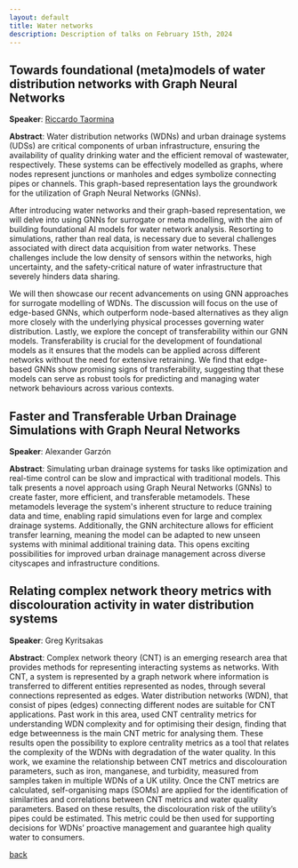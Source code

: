```yaml
---
layout: default
title: Water networks 
description: Description of talks on February 15th, 2024
---
```


## Towards foundational (meta)models of water distribution networks with Graph Neural Networks

**Speaker**: [Riccardo Taormina](https://www.tudelft.nl/citg/over-faculteit/afdelingen/watermanagement/medewerker/staff-sanitary-engineering/dr-riccardo-taormina)

**Abstract**: Water distribution networks (WDNs) and urban drainage systems (UDSs) are critical components of urban infrastructure, ensuring the availability of quality drinking water and the efficient removal of wastewater, respectively. These systems can be effectively modelled as graphs, where nodes represent junctions or manholes and edges symbolize connecting pipes or channels. This graph-based representation lays the groundwork for the utilization of Graph Neural Networks (GNNs).

After introducing water networks and their graph-based representation, we will delve into using GNNs for surrogate or meta modelling, with the aim of building foundational AI models for water network analysis. Resorting to simulations, rather than real data, is necessary due to several challenges associated with direct data acquisition from water networks. These challenges include the low density of sensors within the networks, high uncertainty, and the safety-critical nature of water infrastructure that severely hinders data sharing.

We will then showcase our recent advancements on using GNN approaches for surrogate modelling of WDNs. The discussion will focus on the use of edge-based GNNs, which outperform node-based alternatives as they align more closely with the underlying physical processes governing water distribution. Lastly, we explore the concept of transferability within our GNN models. Transferability is crucial for the development of foundational models as it ensures that the models can be applied across different networks without the need for extensive retraining. We find that edge-based GNNs show promising signs of transferability, suggesting that these models can serve as robust tools for predicting and managing water network behaviours across various contexts.


## Faster and Transferable Urban Drainage Simulations with Graph Neural Networks

**Speaker**: Alexander Garzón

**Abstract**: Simulating urban drainage systems for tasks like optimization and real-time control can be slow and impractical with traditional models. This talk presents a novel approach using Graph Neural Networks (GNNs) to create faster, more efficient, and transferable metamodels. These metamodels leverage the system's inherent structure to reduce training data and time, enabling rapid simulations even for large and complex drainage systems. Additionally, the GNN architecture allows for efficient transfer learning, meaning the model can be adapted to new unseen systems with minimal additional training data. This opens exciting possibilities for improved urban drainage management across diverse cityscapes and infrastructure conditions.

## Relating complex network theory metrics with discolouration activity in water distribution systems

**Speaker**: Greg Kyritsakas

**Abstract**: Complex network theory (CNT) is an emerging research area that provides methods for representing interacting systems as networks. With CNT, a system is represented by a graph network where information is transferred to different entities represented as nodes, through several connections represented as edges. Water distribution networks (WDN), that consist of pipes (edges) connecting different nodes are suitable for CNT applications. Past work in this area, used CNT centrality metrics for understanding WDN complexity and for optimising their design, finding that edge betweenness is the main CNT metric for analysing them. These results open the possibility to explore centrality metrics as a tool that relates the complexity of the WDNs with degradation of the water quality. In this work, we examine the relationship between CNT metrics and discolouration parameters, such as iron, manganese, and turbidity, measured from samples taken in multiple WDNs of a UK utility. Once the CNT metrics are calculated, self-organising maps (SOMs) are applied for the identification of similarities and correlations between CNT metrics and water quality parameters. Based on these results, the discolouration risk of the utility’s pipes could be estimated. This metric could be then used for supporting decisions for WDNs’ proactive management and guarantee high quality water to consumers.





[back](../)
